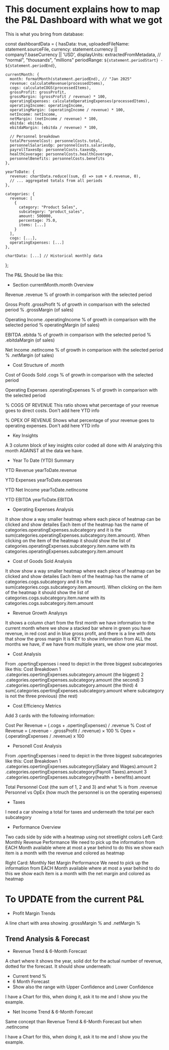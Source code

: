 # This document explains how to map the P&L Dashboard with what we got

This is what you bring from database:

const dashboardData = {
    hasData: true,
    uploadedFileName: statement.sourceFile,
    currency: statement.currency || company?.baseCurrency || 'USD',
    displayUnits: extractedFromMetadata, // "normal", "thousands", "millions"
    periodRange: `${statement.periodStart} - ${statement.periodEnd}`,

    currentMonth: {
      month: formatMonth(statement.periodEnd), // "Jan 2025"
      revenue: calculateRevenue(processedItems),
      cogs: calculateCOGS(processedItems),
      grossProfit: grossProfit,
      grossMargin: (grossProfit / revenue) * 100,
      operatingExpenses: calculateOperatingExpenses(processedItems),
      operatingIncome: operatingIncome,
      operatingMargin: (operatingIncome / revenue) * 100,
      netIncome: netIncome,
      netMargin: (netIncome / revenue) * 100,
      ebitda: ebitda,
      ebitdaMargin: (ebitda / revenue) * 100,

      // Personnel breakdown
      totalPersonnelCost: personnelCosts.total,
      personnelSalariesOp: personnelCosts.salariesOp,
      payrollTaxesOp: personnelCosts.taxesOp,
      healthCoverage: personnelCosts.healthCoverage,
      personnelBenefits: personnelCosts.benefits
    },

    yearToDate: {
      revenue: chartData.reduce((sum, d) => sum + d.revenue, 0),
      // ... aggregated totals from all periods
    },

    categories: {
      revenue: [
        {
          category: "Product Sales",
          subcategory: "product_sales",
          amount: 500000,
          percentage: 75.0,
          items: [...]
        }
      ],
      cogs: [...],
      operatingExpenses: [...]
    },

    chartData: [...] // Historical monthly data
  };

The P&L Should be like this:

- Section currentMonth.month Overview

Revenue
.revenue
% of growth in comparison with the selected period

Gross Profit
.grossProfit
% of growth in comparison with the selected period
% .grossMargin (of sales)

Operating Income
.operatingIncome
% of growth in comparison with the selected period
% operatingMargin (of sales)

EBITDA
.ebitda
% of growth in comparison with the selected period
% .ebitdaMargin (of sales)

Net Income
.netIncome
% of growth in comparison with the selected period
% .netMargin (of sales)

- Cost Structure of .month

Cost of Goods Sold
.cogs
% of growth in comparison with the selected period

Operating Expenses
.operatingExpenses
% of growth in comparison with the selected period

% COGS OF REVENUE
This ratio shows what percentage of your revenue goes to direct costs.
Don't add here YTD info

% OPEX OF REVENUE
Shows what percentage of your revenue goes to operating expenses.
Don't add here YTD info

- Key Insights

A 3 column block of key insights color coded all done with AI analyzing this month AGAINST all the data we have.

- Year To Date (YTD) Summary

YTD Revenue
yearToDate.revenue

YTD Expenses
yearToDate.expenses

YTD Net Income
yearToDate.netIncome

YTD EBITDA
yearToDate.EBITDA

- Operating Expenses Analysis

It show show a way smaller heatmap where each piece of heatmap can be clicked and show detailes
Each item of the heatmap has the name of categories.operatingExpenses.subcategory and it is the sum(categories.operatingExpenses.subcategory.item.amount).
When clicking on the item of the heatmap it should show the list of categories.operatingExpenses.subcategory.item.name with its categories.operatingExpenses.subcategory.item.amount

- Cost of Goods Sold Analysis

It show show a way smaller heatmap where each piece of heatmap can be clicked and show detailes
Each item of the heatmap has the name of categories.cogs.subcategory and it is the sum(categories.cogs.subcategory.item.amount).
When clicking on the item of the heatmap it should show the list of categories.cogs.subcategory.item.name with its categories.cogs.subcategory.item.amount

- Revenue Growth Analysys

It shows a column chart from the first month we have information to the current month where we show a stacked bar where in green you have revenue, in red cost and in blue gross profit, and there is a line with dots that show the gross margin
It is KEY to show information from ALL the months we have, if we have from multiple years, we show one year most.

- Cost Analysis

From .opertingExpenses i need to depict in the three biggest subcategories like this:
Cost Breakdown
  1 .categories.opertingExpenses.subcategory.amount (the biggest)
  2 .categories.opertingExpenses.subcategory.amount (the second)
  3 .categories.opertingExpenses.subcategory.amount (the third)
  4 sum(.categories.opertingExpenses.subcategory.amount where subcategory is not the three previous) (the rest)

- Cost Efficiency Metrics

Add 3 cards with the following information:

Cost Per Revenue = (.cogs + .opertingExpenses) / .revenue
% Cost of Revenue = (.revenue - .grossProfit / .revenue) × 100
% Opex = (.operatingExpenses / .revenue) x 100

- Personell Cost Analysis

From .opertingExpenses i need to depict in the three biggest subcategories like this:
Cost Breakdown
  1 .categories.opertingExpenses.subcategory(Salary and Wages).amount 
  2 .categories.opertingExpenses.subcategory(Payroll Taxes).amount
  3 .categories.opertingExpenses.subcategory(health + benefits).amount

Total Personnel Cost (the sum of 1, 2 and 3) and what % is from .revenue
Personnel vs OpEx (how much the personnel is on the operating expenses)

- Taxes

I need a car showing a total for taxes and underneath the total per each subcategory

- Performance Overview

Two cads side by side with a heatmap using not streetlight colors
Left Card:
Monthly Revenue Performance
We need to pick up the information from EACH Month available where at most a year behind to do this
we show each item is a month with the revenue and colored as heatmap

Right Card:
Monthly Net Margin Performance
We need to pick up the information from EACH Month available where at most a year behind to do this
we show each item is a month with the net margin and colored as heatmap

# To UPDATE from the current P&L

- Profit Margin Trends

A line chart with area showing .grossMargin % and .netMargin %

## Trend Analysis & Forecast

- Revenue Trend & 6-Month Forecast

A chart where it shows the year, solid dot for the actual number of revenue, dotted for the forecast.
It should show underneath:
  - Current trend %
  - 6 Month Forecast
  - Show also the range with Upper Confidence and Lower Confidence

I have a Chart for this, when doing it, ask it to me and I show you the example.

- Net Income Trend & 6-Month Forecast

Same concept than Revenue Trend & 6-Month Forecast but when .netIncome

I have a Chart for this, when doing it, ask it to me and I show you the example.


